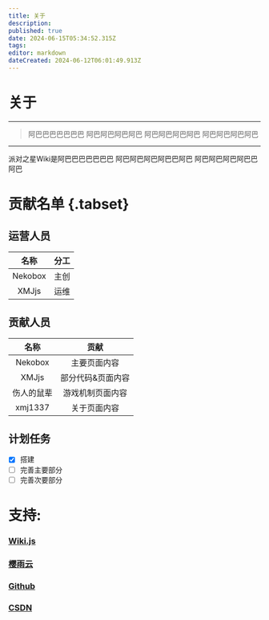 ```yaml
---
title: 关于
description: 
published: true
date: 2024-06-15T05:34:52.315Z
tags: 
editor: markdown
dateCreated: 2024-06-12T06:01:49.913Z
---
```


# 关于
---
>阿巴巴巴巴巴巴巴
>阿巴阿巴阿巴阿巴
>阿巴阿巴阿巴阿巴
>阿巴阿巴阿巴阿巴
---


派对之星Wiki是阿巴巴巴巴巴巴巴
阿巴阿巴阿巴阿巴巴阿巴
阿巴阿巴阿巴阿巴巴阿巴

# 贡献名单 {.tabset}
## 运营人员

|   名称   | 分工 |
| :--: | :--: |
|Nekobox|主创|
|XMJjs|运维|

## 贡献人员

|   名称   |   贡献   |
| :--: | :--: |
|Nekobox|主要页面内容|
|XMJjs|部分代码&页面内容|
|伤人的鼠辈|游戏机制页面内容|
|xmj1337|关于页面内容|

## 计划任务

- [x] 搭建
- [ ] 完善主要部分
- [ ] 完善次要部分

# 支持:

### [Wiki.js](https://wiki.js.org/)

### [樱雨云](https://aqinco.com)

### [Github](https://github.com)

### [CSDN](https://csdn.net)
